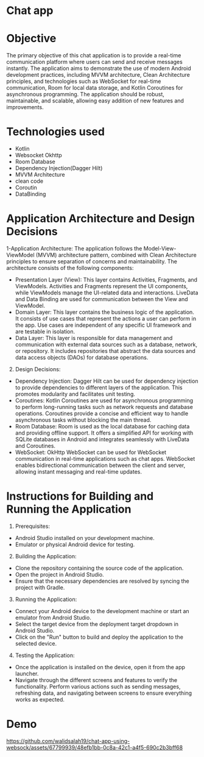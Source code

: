 # Chat app 
# Objective
The primary objective of this chat application is to provide a real-time communication platform where users can send and receive messages instantly. The application aims to demonstrate the use of modern Android development practices, including MVVM architecture, Clean Architecture principles, and technologies such as WebSocket for real-time communication, Room for local data storage, and Kotlin Coroutines for asynchronous programming. The application should be robust, maintainable, and scalable, allowing easy addition of new features and improvements.
# Technologies used
- Kotlin
- Websocket Okhttp
- Room Database
- Dependency Injection(Dagger Hilt)
- MVVM Architecture
- clean code
- Coroutin
- DataBinding
# Application Architecture and Design Decisions
1-Application Architecture:
The application follows the Model-View-ViewModel (MVVM) architecture pattern, combined with Clean Architecture principles to ensure separation of concerns and maintainability. The architecture consists of the following components:
- Presentation Layer (View): This layer contains Activities, Fragments, and ViewModels. Activities and Fragments represent the UI components, while ViewModels manage the UI-related data and interactions. LiveData and Data Binding are used for communication between the View and ViewModel.
- Domain Layer: This layer contains the business logic of the application. It consists of use cases that represent the actions a user can perform in the app. Use cases are independent of any specific UI framework and are testable in isolation.
- Data Layer: This layer is responsible for data management and communication with external data sources such as a database, network, or repository. It includes repositories that abstract the data sources and data access objects (DAOs) for database operations.
2. Design Decisions:
- Dependency Injection: Dagger Hilt can be used for dependency injection to provide dependencies to different layers of the application. This promotes modularity and facilitates unit testing.
- Coroutines: Kotlin Coroutines are used for asynchronous programming to perform long-running tasks such as network requests and database operations. Coroutines provide a concise and efficient way to handle asynchronous tasks without blocking the main thread.
- Room Database: Room is used as the local database for caching data and providing offline support. It offers a simplified API for working with SQLite databases in Android and integrates seamlessly with LiveData and Coroutines.
- WebSocket: OkHttp WebSocket can be used for WebSocket communication in real-time applications such as chat apps. WebSocket enables bidirectional communication between the client and server, allowing instant messaging and real-time updates.
# Instructions for Building and Running the Application
1. Prerequisites:
- Android Studio installed on your development machine.
- Emulator or physical Android device for testing.
2. Building the Application:
- Clone the repository containing the source code of the application.
- Open the project in Android Studio.
- Ensure that the necessary dependencies are resolved by syncing the project with Gradle.
3. Running the Application:
- Connect your Android device to the development machine or start an emulator from Android Studio.
- Select the target device from the deployment target dropdown in Android Studio.
- Click on the "Run" button to build and deploy the application to the selected device.
4. Testing the Application:
- Once the application is installed on the device, open it from the app launcher.
- Navigate through the different screens and features to verify the functionality.
  Perform various actions such as sending messages, refreshing data, and navigating between screens to ensure everything works as expected.
# Demo
https://github.com/walidsalah19/chat-app-using-websock/assets/67799939/48efb1bb-0c8a-42c1-a4f5-690c2b3bff68

